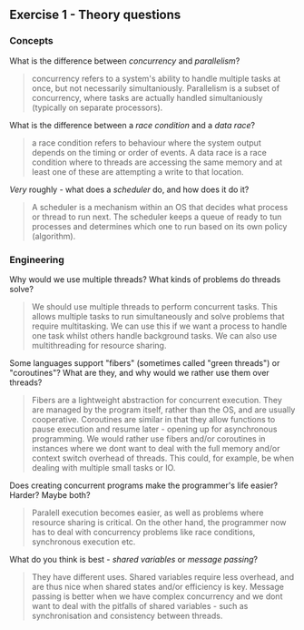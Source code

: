 Exercise 1 - Theory questions
-----------------------------

### Concepts

What is the difference between *concurrency* and *parallelism*?
>concurrency refers to a system's ability to handle multiple tasks at once, but not necessarily simultaniously. Parallelism is a subset of concurrency, where tasks are actually handled simultaniously (typically on separate processors).  

What is the difference between a *race condition* and a *data race*? 
> a race condition refers to behaviour where the system output depends on the timing or order of events. A data race is a race condition where to threads are accessing the same memory and at least one of these are attempting a write to that location. 
 
*Very* roughly - what does a *scheduler* do, and how does it do it?
> A scheduler is a mechanism within an OS that decides what process or thread to run next. The scheduler keeps a queue of ready to tun processes and determines which one to run based on its own policy (algorithm). 


### Engineering

Why would we use multiple threads? What kinds of problems do threads solve?
> We should use multiple threads to perform concurrent tasks. This allows multiple tasks to run simultaneously and solve problems that require multitasking. We can use this if we want a process to handle one task whilst others handle background tasks. We can also use multithreading for resource sharing.  

Some languages support "fibers" (sometimes called "green threads") or "coroutines"? What are they, and why would we rather use them over threads?
> Fibers are a lightweight abstraction for concurrent execution. They are managed by the program itself, rather than the OS, and are usually cooperative. Coroutines are similar in that they allow functions to pause execution and resume later - opening up for asynchronous programming. We would rather use fibers and/or coroutines in instances where we dont want to deal with the full memory and/or context switch overhead of threads. This could, for example, be when dealing with multiple small tasks or IO. 

Does creating concurrent programs make the programmer's life easier? Harder? Maybe both?
> Paralell execution becomes easier, as well as problems where resource sharing is critical. On the other hand, the programmer now has to deal with concurrency problems like race conditions, synchronous execution etc. 

What do you think is best - *shared variables* or *message passing*?
> They have different uses. Shared variables require less overhead, and are thus nice when shared states and/or efficiency is key. Message passing is better when we have complex concurrency and we dont want to deal with the pitfalls of shared variables - such as synchronisation and consistency between threads. 


